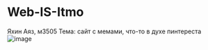 # Web-IS-Itmo

Яхин Аяз, м3505
Тема: сайт с мемами, что-то в духе пинтереста
![image](https://github.com/user-attachments/assets/5adad8ac-00bf-47f4-8a04-88012457c2b8)
